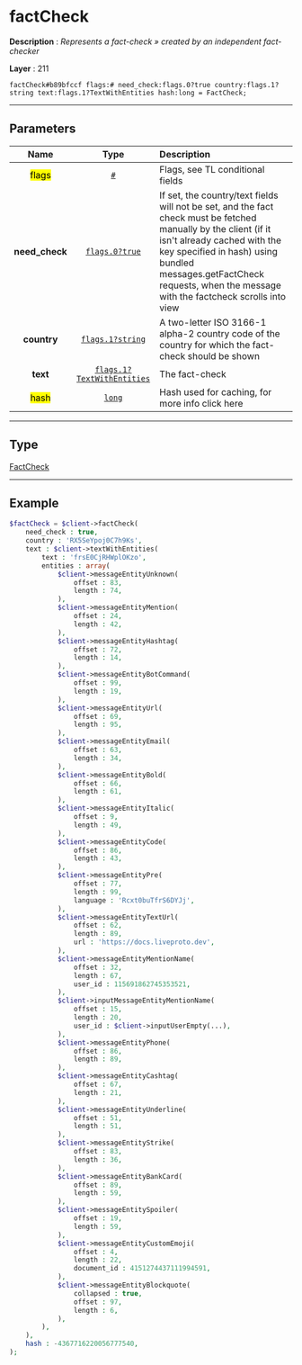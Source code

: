 # factCheck

**Description** : *Represents a fact-check » created by an independent fact-checker*

**Layer** : 211

```tl
factCheck#b89bfccf flags:# need_check:flags.0?true country:flags.1?string text:flags.1?TextWithEntities hash:long = FactCheck;
```

---

## Parameters

| Name | Type | Description |
| :---: | :---: | :--- |
| <mark>flags</mark> | [`#`](type/#) | Flags, see TL conditional fields |
| **need_check** | [`flags.0?true`](type/true) | If set, the country/text fields will not be set, and the fact check must be fetched manually by the client (if it isn't already cached with the key specified in hash) using bundled messages.getFactCheck requests, when the message with the factcheck scrolls into view |
| **country** | [`flags.1?string`](type/string) | A two-letter ISO 3166-1 alpha-2 country code of the country for which the fact-check should be shown |
| **text** | [`flags.1?TextWithEntities`](type/TextWithEntities) | The fact-check |
| <mark>hash</mark> | [`long`](type/long) | Hash used for caching, for more info click here |

---

## Type

[FactCheck](type/FactCheck)

---

## Example

```php
$factCheck = $client->factCheck(
	need_check : true,
	country : 'RX5SeYpoj0C7h9Ks',
	text : $client->textWithEntities(
		text : 'frsE0CjRHWplOKzo',
		entities : array(
			$client->messageEntityUnknown(
				offset : 83,
				length : 74,
			),
			$client->messageEntityMention(
				offset : 24,
				length : 42,
			),
			$client->messageEntityHashtag(
				offset : 72,
				length : 14,
			),
			$client->messageEntityBotCommand(
				offset : 99,
				length : 19,
			),
			$client->messageEntityUrl(
				offset : 69,
				length : 95,
			),
			$client->messageEntityEmail(
				offset : 63,
				length : 34,
			),
			$client->messageEntityBold(
				offset : 66,
				length : 61,
			),
			$client->messageEntityItalic(
				offset : 9,
				length : 49,
			),
			$client->messageEntityCode(
				offset : 86,
				length : 43,
			),
			$client->messageEntityPre(
				offset : 77,
				length : 99,
				language : 'Rcxt0buTfrS6DYJj',
			),
			$client->messageEntityTextUrl(
				offset : 62,
				length : 89,
				url : 'https://docs.liveproto.dev',
			),
			$client->messageEntityMentionName(
				offset : 32,
				length : 67,
				user_id : 115691862745353521,
			),
			$client->inputMessageEntityMentionName(
				offset : 15,
				length : 20,
				user_id : $client->inputUserEmpty(...),
			),
			$client->messageEntityPhone(
				offset : 86,
				length : 89,
			),
			$client->messageEntityCashtag(
				offset : 67,
				length : 21,
			),
			$client->messageEntityUnderline(
				offset : 51,
				length : 51,
			),
			$client->messageEntityStrike(
				offset : 83,
				length : 36,
			),
			$client->messageEntityBankCard(
				offset : 89,
				length : 59,
			),
			$client->messageEntitySpoiler(
				offset : 19,
				length : 59,
			),
			$client->messageEntityCustomEmoji(
				offset : 4,
				length : 22,
				document_id : 4151274437111994591,
			),
			$client->messageEntityBlockquote(
				collapsed : true,
				offset : 97,
				length : 6,
			),
		),
	),
	hash : -4367716220056777540,
);
```